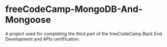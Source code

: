 # freeCodeCamp-MongoDB-And-Mongoose

A project used for completing the third part of the freeCodeCamp Back End Development and APIs certification.
